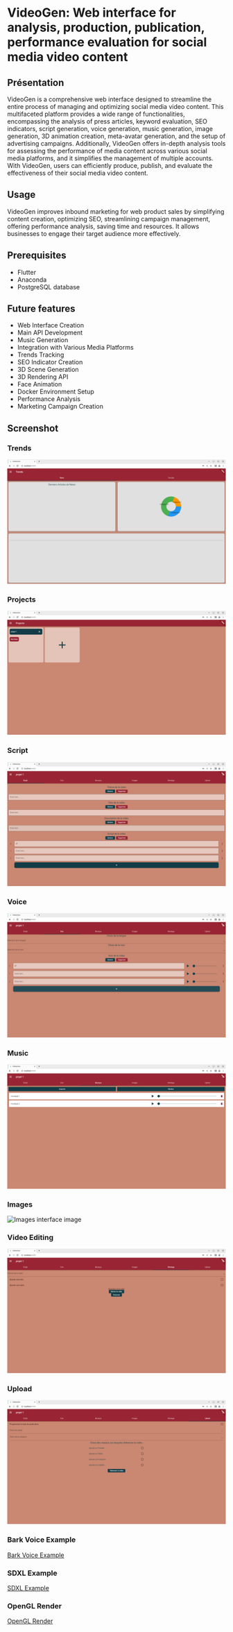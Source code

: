 # VideoGen: Web interface for analysis, production, publication, performance evaluation for social media video content

## Présentation
VideoGen is a comprehensive web interface designed to streamline the entire process of managing and optimizing social media video content. This multifaceted platform provides a wide range of functionalities, encompassing the analysis of press articles, keyword evaluation, SEO indicators, script generation, voice generation, music generation, image generation, 3D animation creation, meta-avatar generation, and the setup of advertising campaigns. Additionally, VideoGen offers in-depth analysis tools for assessing the performance of media content across various social media platforms, and it simplifies the management of multiple accounts. With VideoGen, users can efficiently produce, publish, and evaluate the effectiveness of their social media video content.

## Usage
VideoGen improves inbound marketing for web product sales by simplifying content creation, optimizing SEO, streamlining campaign management, offering performance analysis, saving time and resources. It allows businesses to engage their target audience more effectively.

## Prerequisites
- Flutter
- Anaconda
- PostgreSQL database

## Future features
- Web Interface Creation
- Main API Development
- Music Generation
- Integration with Various Media Platforms
- Trends Tracking
- SEO Indicator Creation
- 3D Scene Generation
- 3D Rendering API
- Face Animation
- Docker Environment Setup
- Performance Analysis
- Marketing Campaign Creation

## Screenshot

### Trends
![Trends interface image](examples/images/trends.png)

### Projects
![Projects interface image](examples/images/projects.png)

### Script
![Script interface image](examples/images/script.png)

### Voice
![Voice interface image](examples/images/voice.png)

### Music
![Music interface image](examples/images/music.png)

### Images
![Images interface image](examples/images/images.png)

### Video Editing
![Video Editing interface image](examples/images/video_editing.png)

### Upload
![Upload interface image](examples/images/upload.png)

### Bark Voice Example
[Bark Voice Example](https://github.com/suno-ai/bark)

### SDXL Example
[SDXL Example](https://youtu.be/qea0MeDDzcI)

### OpenGL Render
[OpenGL Render](https://youtu.be/w_-slBwpA9g)
